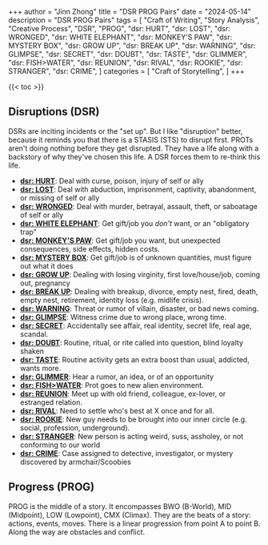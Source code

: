 +++
author = "Jinn Zhong"
title = "DSR PROG Pairs"
date = "2024-05-14"
description = "DSR PROG Pairs"
tags = [
    "Craft of Writing",
    "Story Analysis",
    "Creative Process",
    "DSR",
    "PROG",
    "dsr: HURT",
    "dsr: LOST",
    "dsr: WRONGED",
    "dsr: WHITE ELEPHANT",
    "dsr: MONKEY'S PAW",
    "dsr: MYSTERY BOX",
    "dsr: GROW UP",
    "dsr: BREAK UP",
    "dsr: WARNING",
    "dsr: GLIMPSE",
    "dsr: SECRET",
    "dsr: DOUBT",
    "dsr: TASTE",
    "dsr: GLIMMER",
    "dsr: FISH>WATER",
    "dsr: REUNION",
    "dsr: RIVAL",
    "dsr: ROOKIE",
    "dsr: STRANGER",
    "dsr: CRIME",
]
categories = [
    "Craft of Storytelling",
]
+++

{{< toc >}}

## Disruptions (DSR)

DSRs are inciting incidents or the "set up". But I like "disruption" better, because it reminds you that there is a STASIS (STS) to disrupt first. PROTs aren't doing nothing before they get disrupted. They have a life along with a backstory of why they've chosen this life. A DSR forces them to re-think this life.

* **[dsr: HURT](https://journal.jinnzhong.com/tags/dsr-hurt/)**: Deal with curse, poison, injury of self or ally
* **[dsr: LOST](https://journal.jinnzhong.com/tags/dsr-lost/)**: Deal with abduction, imprisonment, captivity, abandonment, or missing of self or ally
* **[dsr: WRONGED](https://journal.jinnzhong.com/tags/dsr-wronged/)**: Deal with murder, betrayal, assault, theft, or saboatage of self or ally
* **[dsr: WHITE ELEPHANT](https://journal.jinnzhong.com/tags/dsr-white-elephant/)**: Get gift/job you _don't_ want, or an "obligatory trap"
* **[dsr: MONKEY'S PAW](https://journal.jinnzhong.com/tags/dsr-monkeys-paw/)**: Get gift/job you want, but unexpected consequences, side effects, hidden costs.
* **[dsr: MYSTERY BOX](https://journal.jinnzhong.com/tags/dsr-mystery-box/)**: Get gift/job is of unknown quantities, must figure out what it does
* **[dsr: GROW UP](https://journal.jinnzhong.com/tags/dsr-grow-up/)**: Dealing with losing virginity, first love/house/job, coming out, pregnancy
* **[dsr: BREAK UP](https://journal.jinnzhong.com/tags/dsr-break-up/)**: Dealing with breakup, divorce, empty nest, fired, death, empty nest, retirement, identity loss (e.g. midlife crisis).
* **[dsr: WARNING](https://journal.jinnzhong.com/tags/dsr-warning/)**: Threat or rumor of villain, disaster, or bad news coming.
* **[dsr: GLIMPSE](https://journal.jinnzhong.com/tags/dsr-glimpse/)**: Witness crime due to wrong place, wrong time.
* **[dsr: SECRET](https://journal.jinnzhong.com/tags/dsr-secret/)**: Accidentally see affair, real identity, secret life, real age, scandal.
* **[dsr: DOUBT](https://journal.jinnzhong.com/tags/dsr-doubt/)**: Routine, ritual, or rite called into question, blind loyalty shaken
* **[dsr: TASTE](https://journal.jinnzhong.com/tags/dsr-taste/)**: Routine activity gets an extra boost than usual, addicted, wants more.
* **[dsr: GLIMMER](https://journal.jinnzhong.com/tags/dsr-glimmer/)**: Hear a rumor, an idea, or of an opportunity
* **[dsr: FISH>WATER](https://journal.jinnzhong.com/tags/dsr-fish-water/)**: Prot goes to new alien environment.
* **[dsr: REUNION](https://journal.jinnzhong.com/tags/dsr-reunion/)**: Meet up with old friend, colleague, ex-lover, or estranged relation.
* **[dsr: RIVAL](https://journal.jinnzhong.com/tags/dsr-rival/)**: Need to settle who's best at X once and for all.
* **[dsr: ROOKIE](https://journal.jinnzhong.com/tags/dsr-rookie/)**: New guy needs to be brought into our inner circle (e.g. social, profession, underground).
* **[dsr: STRANGER](https://journal.jinnzhong.com/tags/dsr-stranger/)**: New person is acting weird, suss, assholey, or not conforming to our world
* **[dsr: CRIME](https://journal.jinnzhong.com/tags/dsr-crime/)**: Case assigned to detective, investigator, or mystery discovered by armchair/Scoobies

## Progress (PROG)

PROG is the middle of a story. It encompasses BWO (B-World), MID (Midpoint), LOW (Lowpoint), CMX (Climax). They are the beats of a story: actions, events, moves. There is a linear progression from point A to point B. Along the way are obstacles and conflict.
